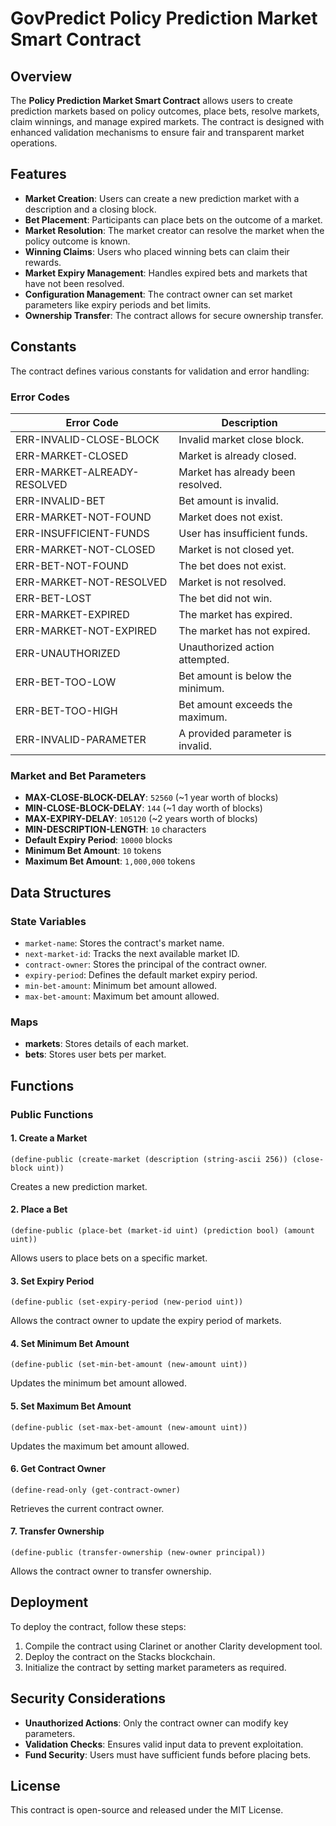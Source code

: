 # GovPredict Policy Prediction Market Smart Contract

## Overview
The **Policy Prediction Market Smart Contract** allows users to create prediction markets based on policy outcomes, place bets, resolve markets, claim winnings, and manage expired markets. The contract is designed with enhanced validation mechanisms to ensure fair and transparent market operations.

## Features
- **Market Creation**: Users can create a new prediction market with a description and a closing block.
- **Bet Placement**: Participants can place bets on the outcome of a market.
- **Market Resolution**: The market creator can resolve the market when the policy outcome is known.
- **Winning Claims**: Users who placed winning bets can claim their rewards.
- **Market Expiry Management**: Handles expired bets and markets that have not been resolved.
- **Configuration Management**: The contract owner can set market parameters like expiry periods and bet limits.
- **Ownership Transfer**: The contract allows for secure ownership transfer.

## Constants
The contract defines various constants for validation and error handling:

### Error Codes
| Error Code | Description |
|------------|-------------|
| ERR-INVALID-CLOSE-BLOCK | Invalid market close block. |
| ERR-MARKET-CLOSED | Market is already closed. |
| ERR-MARKET-ALREADY-RESOLVED | Market has already been resolved. |
| ERR-INVALID-BET | Bet amount is invalid. |
| ERR-MARKET-NOT-FOUND | Market does not exist. |
| ERR-INSUFFICIENT-FUNDS | User has insufficient funds. |
| ERR-MARKET-NOT-CLOSED | Market is not closed yet. |
| ERR-BET-NOT-FOUND | The bet does not exist. |
| ERR-MARKET-NOT-RESOLVED | Market is not resolved. |
| ERR-BET-LOST | The bet did not win. |
| ERR-MARKET-EXPIRED | The market has expired. |
| ERR-MARKET-NOT-EXPIRED | The market has not expired. |
| ERR-UNAUTHORIZED | Unauthorized action attempted. |
| ERR-BET-TOO-LOW | Bet amount is below the minimum. |
| ERR-BET-TOO-HIGH | Bet amount exceeds the maximum. |
| ERR-INVALID-PARAMETER | A provided parameter is invalid. |

### Market and Bet Parameters
- **MAX-CLOSE-BLOCK-DELAY**: `52560` (~1 year worth of blocks)
- **MIN-CLOSE-BLOCK-DELAY**: `144` (~1 day worth of blocks)
- **MAX-EXPIRY-DELAY**: `105120` (~2 years worth of blocks)
- **MIN-DESCRIPTION-LENGTH**: `10` characters
- **Default Expiry Period**: `10000` blocks
- **Minimum Bet Amount**: `10` tokens
- **Maximum Bet Amount**: `1,000,000` tokens

## Data Structures
### State Variables
- `market-name`: Stores the contract's market name.
- `next-market-id`: Tracks the next available market ID.
- `contract-owner`: Stores the principal of the contract owner.
- `expiry-period`: Defines the default market expiry period.
- `min-bet-amount`: Minimum bet amount allowed.
- `max-bet-amount`: Maximum bet amount allowed.

### Maps
- **markets**: Stores details of each market.
- **bets**: Stores user bets per market.

## Functions
### Public Functions
#### 1. **Create a Market**
```clarity
(define-public (create-market (description (string-ascii 256)) (close-block uint))
```
Creates a new prediction market.

#### 2. **Place a Bet**
```clarity
(define-public (place-bet (market-id uint) (prediction bool) (amount uint))
```
Allows users to place bets on a specific market.

#### 3. **Set Expiry Period**
```clarity
(define-public (set-expiry-period (new-period uint))
```
Allows the contract owner to update the expiry period of markets.

#### 4. **Set Minimum Bet Amount**
```clarity
(define-public (set-min-bet-amount (new-amount uint))
```
Updates the minimum bet amount allowed.

#### 5. **Set Maximum Bet Amount**
```clarity
(define-public (set-max-bet-amount (new-amount uint))
```
Updates the maximum bet amount allowed.

#### 6. **Get Contract Owner**
```clarity
(define-read-only (get-contract-owner)
```
Retrieves the current contract owner.

#### 7. **Transfer Ownership**
```clarity
(define-public (transfer-ownership (new-owner principal))
```
Allows the contract owner to transfer ownership.

## Deployment
To deploy the contract, follow these steps:
1. Compile the contract using Clarinet or another Clarity development tool.
2. Deploy the contract on the Stacks blockchain.
3. Initialize the contract by setting market parameters as required.

## Security Considerations
- **Unauthorized Actions**: Only the contract owner can modify key parameters.
- **Validation Checks**: Ensures valid input data to prevent exploitation.
- **Fund Security**: Users must have sufficient funds before placing bets.

## License
This contract is open-source and released under the MIT License.


